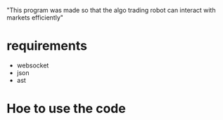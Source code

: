 "This program was made so that the algo trading
robot can interact with markets efficiently" 

# requirements
* websocket
* json
* ast

# Hoe to use the code
